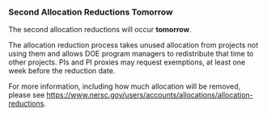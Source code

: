 ### Second Allocation Reductions Tomorrow

The second allocation reductions will occur **tomorrow**.

The allocation reduction process takes unused allocation from projects not using
them and allows DOE program managers to redistribute that time to other 
projects. PIs and PI proxies may request exemptions, at least one week before 
the reduction date. 

For more information, including how much allocation will be removed, please see
<https://www.nersc.gov/users/accounts/allocations/allocation-reductions>.
